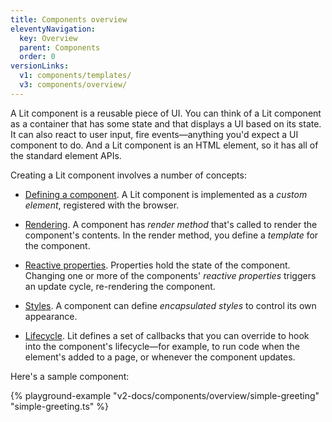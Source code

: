 ```yaml
---
title: Components overview
eleventyNavigation:
  key: Overview
  parent: Components
  order: 0
versionLinks:
  v1: components/templates/
  v3: components/overview/
---
```


A Lit component is a reusable piece of UI. You can think of a Lit component as a container that has some state and that displays a UI based on its state. It can also react to user input, fire events—anything you'd expect a UI component to do. And a Lit component is an HTML element, so it has all of the standard element APIs.

Creating a Lit component involves a number of concepts:

 *   [Defining a component](/docs/v2/components/defining/). A Lit component is implemented as a *custom element*, registered  with the browser.

 *   [Rendering](/docs/v2/components/rendering/). A component has *render method* that's called to render the component's contents. In the render method, you define a *template* for the component.

*   [Reactive properties](/docs/v2/components/properties/). Properties hold the state of the component. Changing one or more of the components' _reactive properties_ triggers an update cycle, re-rendering the component.

*   [Styles](/docs/v2/components/styles/). A component can define _encapsulated styles_ to control its own appearance.

*   [Lifecycle](/docs/v2/components/lifecycle/). Lit defines a set of callbacks that you can override to hook into the component's lifecycle—for example, to run code when the element's added to a page, or whenever the component updates.

Here's a sample component:

{% playground-example "v2-docs/components/overview/simple-greeting" "simple-greeting.ts" %}
